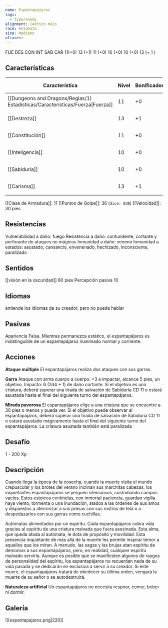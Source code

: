 ```yaml
---
name: Espantapajaros
tags:
  - type/enemy
alignment: Caótico malo
race: Autómata
size: Mediano
aliases:
---
```


FUE DES CON INT SAB CAR
11(+0) 13 (+1) 11 (+0) 10 (+0) 10 (+0) 13 (+ 1 )


## Características

| Característica                                                                 | Nivel | Bonificador | Lanzar dado      |
| ------------------------------------------------------------------------------ | ----- | ----------- | ---------------- |
| [[Dungeons and Dragons/Reglas/1) Estadisticas/Características/Fuerza\|Fuerza]] | 11    | +0          | `dice: 1d20 + 0` |
| [[Destreza]]                                                                   | 13    | +1          | `dice: 1d20 + 0` |
| [[Constitución]]                                                               | 11    | +0          | `dice: 1d20 + 0` |
| [[Inteligencia]]                                                               | 10    | +0          | `dice: 1d20 + 0` |
| [[Sabiduría]]                                                                  | 10    | +0          | `dice: 1d20 + 0` |
| [[Carisma]]                                                                    | 13    | +1          | `dice: 1d20 + 0` |

[[Clase de Armadura]]: 11
[[Puntos de Golpe]]: 36 (`dice: 8d8`)
[[Velocidad]]: 30 pies

## Resistencias

Vulnerabilidad a daño: fuego
Resistencia a daño: contundente, cortante y perforante de ataques no mágicos
Inmunidad a daño: veneno
Inmunidad a estados: asustado, cansancio, envenenado, hechizado, inconsciente, paralizado

## Sentidos

[[visión en la oscuridad]] 60 pies
Percepción pasiva 10 

## Idiomas

entiende los idiomas de su creador, pero no puede hablar

## Pasivas

Apariencia Falsa. Mientras permanezca estático, el
espantapájaros es indistinguible de un espantapájaros
inanimado normal y corriente.

## Acciones

**Ataque múltiple**
El espantapájaros realiza dos ataques con sus garras.

**Garra**
Ataque con arma cuerpo a cuerpo: +3 a impactar, alcance 5 pies, un objetivo. 
Impacto: 6 (2d4 + 1) de daño cortante. Si el objetivo es una criatura, deberá superar una tirada de salvación de Sabiduría CD 11 o estará asustada hasta el final del siguiente turno del espantapájaros.

**Mirada pavorosa**
El espantapájaros elige a una criatura que se encuentre a 30 pies o menos y pueda ver. Si el objetivo puede observar al espantapájaros, deberá superar una tirada de salvación de Sabiduría CD 11 o estará asustado mágicamente hasta el final del siguiente turno del espantapájaros. La criatura asustada también está paralizada

## Desafío

1 - 200 Xp

## Descripción

Cuando llega la época de la cosecha, cuando la muerte visita el mundo crepuscular y los brotes del verano inclinan sus marchitas cabezas, los inquietantes espantapájaros se yerguen silenciosos, custodiando campos vacíos. Estos estoicos centinelas, con inmortal paciencia, guardan vigilia haya viento, tormenta o una inundación, atados a las órdenes de sus amos y dispuestos a aterrorizar a sus presas con sus rostros de tela o a despedazarlos con sus garras como cuchillas.

Autómatas alimentados por un espíritu. 
Cada espantapájaros cobra vida gracias al espíritu de una criatura malvada que fuera asesinada. Esta alma, que queda atada al autómata, le dota de propósito y movilidad. Esta presencia inquietante de más allá de la muerte les permite inspirar temor a aquellos que los miran. A menudo, las sagas y las brujas atan espíritu de demonios a sus espantapájaros, pero, en realidad, cualquier espíritu malvado serviría. Aunque es posible que se manifiesten algunos de rasgos de personalidad del espíritu, los espantapájaros no recuerdan nada de su vida pasada y se dedicarán en exclusiva a servir a su creador. Si este muere, el espantapájaros tratará de obedecer su última orden, vengará la muerte de su señor o se autodestruirá.

**Naturaleza artificial**
Un espantapájaros no necesita respirar, comer, beber ni dormir.

## Galería

![[espantapajaros.png|220]]
